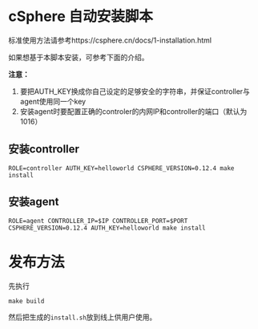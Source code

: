 # cSphere 自动安装脚本
标准使用方法请参考https://csphere.cn/docs/1-installation.html

如果想基于本脚本安装，可参考下面的介绍。

**注意：** 

1. 要把AUTH_KEY换成你自己设定的足够安全的字符串，并保证controller与agent使用同一个key
2. 安装agent时要配置正确的controler的内网IP和controller的端口（默认为1016）


## 安装controller
```
ROLE=controller AUTH_KEY=helloworld CSPHERE_VERSION=0.12.4 make install

```

## 安装agent
```
ROLE=agent CONTROLLER_IP=$IP CONTROLLER_PORT=$PORT CSPHERE_VERSION=0.12.4 AUTH_KEY=helloworld make install
```

# 发布方法
先执行

```
make build
```

然后把生成的`install.sh`放到线上供用户使用。
